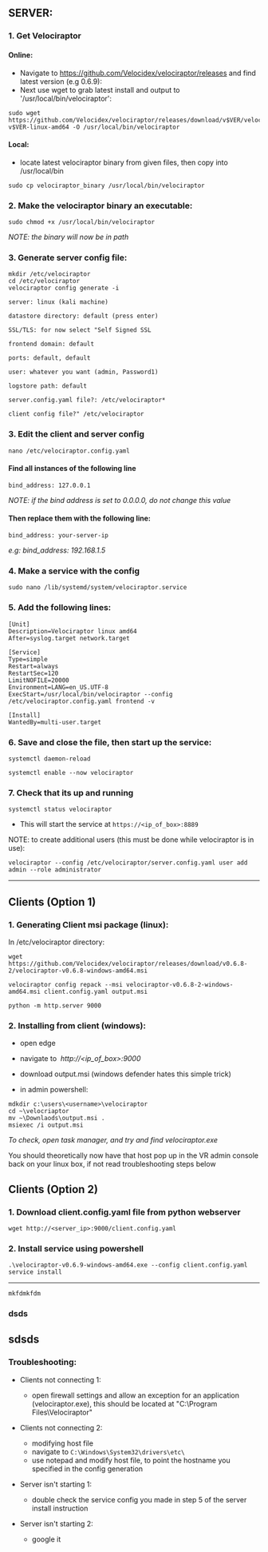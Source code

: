 ## SERVER:

### 1. Get Velociraptor

#### Online:
 - Navigate to https://github.com/Velocidex/velociraptor/releases and find latest version (e.g 0.6.9):
 - Next use wget to grab latest install and output to '/usr/local/bin/velociraptor':

```
sudo wget https://github.com/Velocidex/velociraptor/releases/download/v$VER/velociraptor-v$VER-linux-amd64 -O /usr/local/bin/velociraptor
```

#### Local:
 - locate latest velociraptor binary from given files, then copy into /usr/local/bin
 ```
 sudo cp velociraptor_binary /usr/local/bin/velociraptor
```

### 2. Make the velociraptor binary an executable:
```
sudo chmod +x /usr/local/bin/velociraptor
```
*NOTE: the binary will now be in path*

### 3. Generate server config file:

```
mkdir /etc/velociraptor
cd /etc/velociraptor
velociraptor config generate -i
```

```
server: linux (kali machine)

datastore directory: default (press enter)

SSL/TLS: for now select "Self Signed SSL

frontend domain: default

ports: default, default

user: whatever you want (admin, Password1)

logstore path: default

server.config.yaml file?: /etc/velociraptor*

client config file?" /etc/velociraptor
```

### 3. Edit the client and server config 
```
nano /etc/velociraptor.config.yaml
```
#### Find all instances of the following line
```
bind_address: 127.0.0.1
```
*NOTE: if the bind address is set to 0.0.0.0, do not change this value*
#### Then replace them with the following line: 
```
bind_address: your-server-ip 
```
*e.g: bind_address: 192.168.1.5*

### 4. Make a service with the config

```
sudo nano /lib/systemd/system/velociraptor.service
```

### 5. Add the following lines:
```
[Unit]
Description=Velociraptor linux amd64
After=syslog.target network.target

[Service]
Type=simple
Restart=always
RestartSec=120
LimitNOFILE=20000
Environment=LANG=en_US.UTF-8
ExecStart=/usr/local/bin/velociraptor --config /etc/velociraptor.config.yaml frontend -v

[Install]
WantedBy=multi-user.target
```

### 6. Save and close the file, then start up the service:
```
systemctl daemon-reload
```

```
systemctl enable --now velociraptor
```

### 7. Check that its up and running 
```
systemctl status velociraptor
```

 - This will start the service at `https://<ip_of_box>:8889`

NOTE: to create additional users (this must be done while velociraptor is in use):
```
velociraptor --config /etc/velociraptor/server.config.yaml user add admin --role administrator
```

* * *

## Clients (Option 1)

### 1. Generating Client msi package (linux):

In /etc/velociraptor directory:

`wget https://github.com/Velocidex/velociraptor/releases/download/v0.6.8-2/velociraptor-v0.6.8-windows-amd64.msi`

`velociraptor config repack --msi velociraptor-v0.6.8-2-windows-amd64.msi client.config.yaml output.msi`

`python -m http.server 9000`

### 2. Installing from client (windows):

 - open edge

 - navigate to  *http://<ip_of_box>:9000*

 - download output.msi (windows defender hates this simple trick)

 - in admin powershell:

```
mdkdir c:\users\<username>\velociraptor
cd ~\velocriaptor
mv ~\Downlaods\output.msi .
msiexec /i output.msi
```

*To check, open task manager, and try and find velociraptor.exe*

You should theoretically now have that host pop up in the VR admin console back on your linux box, if not read troubleshooting steps below

## Clients (Option 2)

### 1. Download client.config.yaml file from python webserver
```
wget http://<server_ip>:9000/client.config.yaml
```
### 2. Install service using powershell
```
.\velociraptor-v0.6.9-windows-amd64.exe --config client.config.yaml service install 
```

* * *

```
mkfdmkfdm
```
### dsds
## sdsds


### Troubleshooting:

- Clients not connecting 1:
	- open firewall settings and allow an exception for an application (velociraptor.exe), this should be located at "C:\\Program Files\\Velociraptor"

- Clients not connecting 2:
	- modifying host file 
	- navigate to `C:\Windows\System32\drivers\etc\`
	- use notepad and modify host file, to point the hostname you specified in the config generation
- Server isn't starting 1:
	- double check the service config you made in step 5 of the server install instruction
- Server isn't starting 2:
	- google it